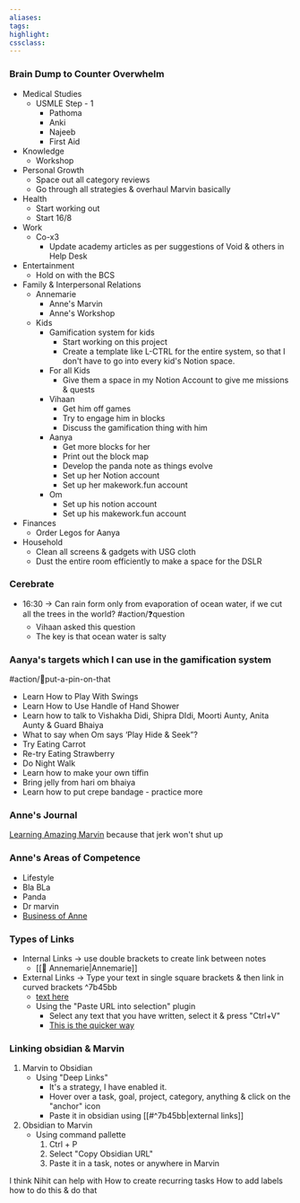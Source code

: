 ```yaml
---
aliases:  
tags:
highlight:  
cssclass:
---
```


### Brain Dump to Counter Overwhelm
- Medical Studies
	- USMLE Step - 1
		- Pathoma
		- Anki
		- Najeeb
		- First Aid
- Knowledge
	- Workshop
- Personal Growth
	- Space out all category reviews
	- Go through all strategies & overhaul Marvin basically
- Health 
	- Start working out
	- Start 16/8
- Work
	- Co-x3
		- Update academy articles as per suggestions of Void & others in Help Desk
- Entertainment 
	- Hold on with the BCS
- Family & Interpersonal Relations
	- Annemarie
		- Anne's Marvin
		- Anne's Workshop
	- Kids
		- Gamification system for kids
			- Start working on this project
			- Create a template like L-CTRL for the entire system, so that I don't have to  go into every kid's Notion space.
		- For all Kids
			- Give them a space in my Notion Account to give me missions & quests
		- Vihaan
			- Get him off games
			- Try to engage him in blocks
			- Discuss the gamification thing with him
		- Aanya
			- Get more blocks for her
			- Print out the block map
			- Develop the panda note as things evolve
			- Set up her Notion account
			- Set up her makework.fun account
		- Om
			- Set up his notion account
			- Set up his makework.fun account
- Finances 
	- Order Legos for Aanya
- Household
	- Clean all screens & gadgets with USG cloth
	- Dust the entire room efficiently to make a space for the DSLR


### Cerebrate
- 16:30 → Can rain form only from evaporation of ocean water, if we cut all the trees in the world? #action/❓question 
	- Vihaan asked this question
	- The key is that ocean water is salty


### Aanya's targets which I can use in the gamification system 
#action/📌put-a-pin-on-that   
- Learn How to Play With Swings
-   Learn How to Use Handle of Hand Shower
-   Learn how to talk to Vishakha Didi, Shipra DIdi, Moorti Aunty, Anita Aunty & Guard Bhaiya
-   What to say when Om says ‘Play Hide & Seek”?
-   Try Eating Carrot
-   Re-try Eating Strawberry
-   Do Night Walk
-   Learn how to make your own tiffin
-   Bring jelly from hari om bhaiya
-   Learn how to put crepe bandage - practice more


### Anne's Journal
[Learning Amazing Marvin](https://app.amazingmarvin.com/#t=Q4EqSDwfb52zM2J6kwEx) because that jerk won't shut up


### Anne's Areas of Competence
- Lifestyle
- Bla BLa
- Panda
- Dr marvin
- [Business of Anne](https://app.amazingmarvin.com/#p=1727dbe4-9f7b-4805-a272-202f14a1f0dc)


### Types of Links
- Internal Links → use double brackets to create link between notes
	- [[👤 Annemarie|Annemarie]]
- External Links → Type your text in single square brackets & then link in curved brackets ^7b45bb
	- [text here](https://forum.obsidian.md/)
	- Using the "Paste URL into selection" plugin
		- Select any text that you have written, select it & press "Ctrl+V"
		- [This is the quicker way](https://forum.obsidian.md/)


### Linking obsidian & Marvin
1. Marvin to Obsidian
	- Using "Deep Links"
		- It's a strategy, I have enabled it.
		- Hover over a task, goal, project, category, anything & click on the "anchor" icon
		- Paste it in obsidian using [[#^7b45bb|external links]]
2. Obsidian to Marvin
	- Using command pallette
		1. Ctrl + P
		2. Select "Copy Obsidian URL"
		3. Paste it in a task, notes or anywhere in Marvin



I think Nihit can help with
How to create recurring tasks
How to add labels
how to do this & do that